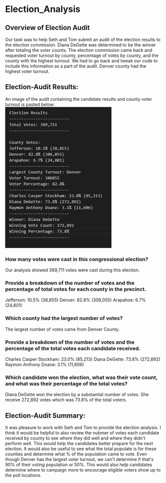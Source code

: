 # Election_Analysis

## Overview of Election Audit
Our task was to help Seth and Tom submit an audit of the election results to the election commission. Diana DeGette was determined to be the winner after totaling the voter counts.
The election commission came back and requested voter turnout by county, percentage of votes by county, and the county with the highest turnout. We had to go back and tweak our code to include this information as a part of the audit. Denver county had the highest voter turnout.
## Election-Audit Results:
An image of the audit containing the candidate results and county voter turnout is pasted below:
![Results-Image](https://github.com/mmanackal/Election_Analysis/blob/main/Resources/Election-Results.PNG)
### How many votes were cast in this congressional election?
Our analysis showed 369,711 votes were cast during this election.

### Provide a breakdown of the number of votes and the percentage of total votes for each county in the precinct.
Jefferson: 10.5% (38,855)
Denver: 82.8% (306,055)
Arapahoe: 6.7% (24,801)

### Which county had the largest number of votes?
The largest number of votes came from Denver County.

### Provide a breakdown of the number of votes and the percentage of the total votes each candidate received.
Charles Casper Stockham: 23.0% (85,213)
Diana DeGette: 73.8% (272,892)
Raymon Anthony Doane: 3.1% (11,606)

### Which candidate won the election, what was their vote count, and what was their percentage of the total votes?
Diana DeGette won the election by a substantial number of votes. She receive 272,892 votes which was 73.8% of the total voters.

## Election-Audit Summary:
It was pleasure to work with Seth and Tom to provide the election analysis. I think it would be helpful to also review the nubmer of votes each candidate received by county to see where they did well and where they didn't perform well. This would help the candidates better prepare for the next election. It would also be useful to see what the total populate is for these counties and determine what % of the population came to vote. Even though Denver has the largest voter turnout, we can't determine if that's 90% of their voting population or 50%. This would also help candidates determine where to campaign more to encourage eligible voters show up to the poll locations.
